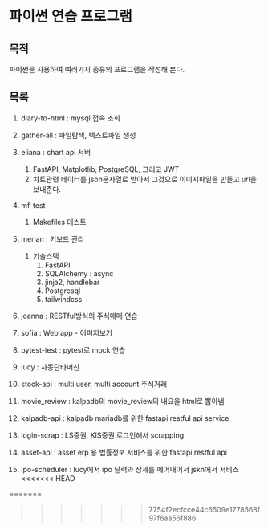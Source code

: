 # 파이썬 연습 프로그램

## 목적

파이썬을 사용하여 여러가지 종류의 프로그램을 작성해 본다.

## 목록

1. diary-to-html : mysql 접속 조회
2. gather-all : 파일탐색, 텍스트파일 생성
3. eliana  : chart api 서버
   1. FastAPI, Matplotlib, PostgreSQL, 그리고 JWT
   2. 챠트관련 데이터를 json문자열로 받아서 그것으로 이미지파일을 만들고 url을 보내준다.
4. mf-test
   1. Makefiles 테스트

5. merian : 키보드 관리
   1. 기술스택
      1. FastAPI
      2. SQLAlchemy : async 
      3. jinja2, handlebar 
      4. Postgresql 
      5. tailwindcss
6. joanna : RESTful방식의 주식매매 연습
7. sofia : Web app - 이미지보기
8. pytest-test : pytest로 mock 연습
9. lucy : 자동단타머신
10. stock-api : multi user, multi account 주식거래 
11. movie_review : kalpadb의 movie_review의 내요을 html로 뽑아냄
12. kalpadb-api : kalpadb mariadb를 위한 fastapi restful api service
13. login-scrap : LS증권, KIS증권 로그인해서 scrapping
14. asset-api : asset erp 용 법률정보 서비스를 위한 fastapi restful api
15. ipo-scheduler :  lucy에서 ipo 달력과 상세를 떼어내어서 jskn에서 서비스 
<<<<<<< HEAD

=======
>>>>>>> 7754f2ecfcce44c6509e1778568f97f6aa56f886
